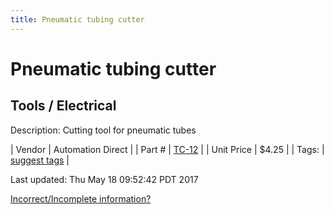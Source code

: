 ```yaml
---
title: Pneumatic tubing cutter
---
```


# Pneumatic tubing cutter
## Tools / Electrical
Description: 	Cutting tool for pneumatic tubes 

| Vendor | Automation Direct | 
| Part # | [TC-12](http://www.automationdirect.com/adc/Shopping/Catalog/Pneumatic_Components/Pneumatic_Accessories/Flexible_Pneumatic_Tubing_-a-_Hoses_Accessories/TC-12) | 
| Unit Price | $4.25 | 
| Tags: | [suggest tags](https://docs.google.com/forms/d/e/1FAIpQLSeWyY8v3RgOty-MyWmh9U0iivNYN_molChYyS-0U-o-kOAv_g/viewform) | 

Last updated: Thu May 18 09:52:42 PDT 2017

 [Incorrect/Incomplete information?](https://docs.google.com/forms/d/e/1FAIpQLSeWyY8v3RgOty-MyWmh9U0iivNYN_molChYyS-0U-o-kOAv_g/viewform)